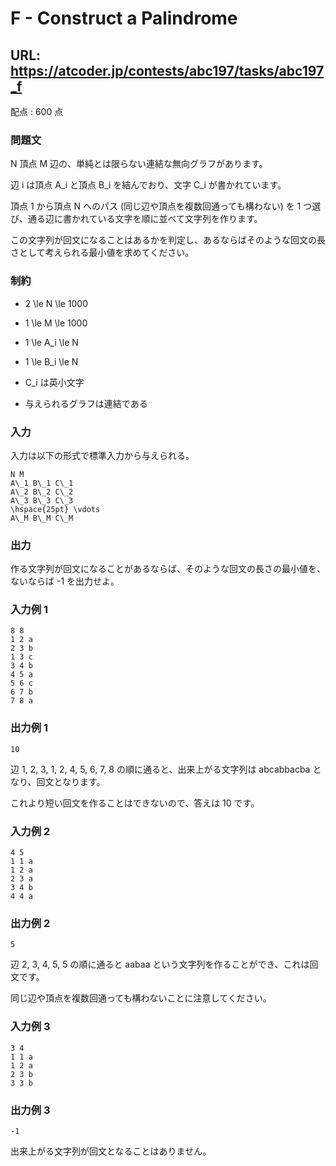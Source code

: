 # F - Construct a Palindrome 
## URL: https://atcoder.jp/contests/abc197/tasks/abc197_f 

配点 : 600 点




### 問題文

N 頂点 M 辺の、単純とは限らない連結な無向グラフがあります。  

辺 i は頂点 A\_i と頂点 B\_i を結んでおり、文字 C\_i が書かれています。  

頂点 1 から頂点 N へのパス (同じ辺や頂点を複数回通っても構わない) を 1 つ選び、通る辺に書かれている文字を順に並べて文字列を作ります。  

この文字列が回文になることはあるかを判定し、あるならばそのような回文の長さとして考えられる最小値を求めてください。 






### 制約



* 2 \le N \le 1000

* 1 \le M \le 1000

* 1 \le A\_i \le N

* 1 \le B\_i \le N

* C\_i は英小文字

* 与えられるグラフは連結である









### 入力

入力は以下の形式で標準入力から与えられる。



``` 
N M
A\_1 B\_1 C\_1
A\_2 B\_2 C\_2
A\_3 B\_3 C\_3
\hspace{25pt} \vdots
A\_M B\_M C\_M
``` 





### 出力

作る文字列が回文になることがあるならば、そのような回文の長さの最小値を、ないならば -1 を出力せよ。 








### 入力例 1


``` 
8 8
1 2 a
2 3 b
1 3 c
3 4 b
4 5 a
5 6 c
6 7 b
7 8 a
``` 





### 出力例 1


``` 
10
``` 

辺 1, 2, 3, 1, 2, 4, 5, 6, 7, 8 の順に通ると、出来上がる文字列は abcabbacba となり、回文となります。  

これより短い回文を作ることはできないので、答えは 10 です。 







### 入力例 2


``` 
4 5
1 1 a
1 2 a
2 3 a
3 4 b
4 4 a
``` 





### 出力例 2


``` 
5
``` 

辺 2, 3, 4, 5, 5 の順に通ると aabaa という文字列を作ることができ、これは回文です。  

同じ辺や頂点を複数回通っても構わないことに注意してください。 







### 入力例 3


``` 
3 4
1 1 a
1 2 a
2 3 b
3 3 b
``` 





### 出力例 3


``` 
-1
``` 

出来上がる文字列が回文となることはありません。